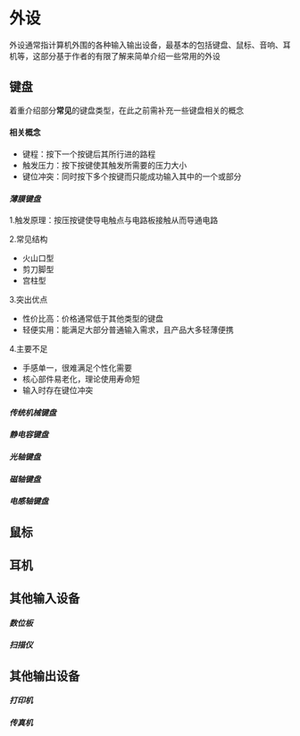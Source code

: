 # **外设**

外设通常指计算机外围的各种输入输出设备，最基本的包括键盘、鼠标、音响、耳机等，这部分基于作者的有限了解来简单介绍一些常用的外设

## 键盘

着重介绍部分**常见**的键盘类型，在此之前需补充一些键盘相关的概念

#### **相关概念**

* 键程：按下一个按键后其所行进的路程
* 触发压力：按下按键使其触发所需要的压力大小
* 键位冲突：同时按下多个按键而只能成功输入其中的一个或部分

#### *薄膜键盘*

1.触发原理：按压按键使导电触点与电路板接触从而导通电路

2.常见结构

* 火山口型
* 剪刀脚型
* 宫柱型

3.突出优点

* 性价比高：价格通常低于其他类型的键盘
* 轻便实用：能满足大部分普通输入需求，且产品大多轻薄便携

4.主要不足

* 手感单一，很难满足个性化需要
* 核心部件易老化，理论使用寿命短
* 输入时存在键位冲突

#### *传统机械键盘*

#### *静电容键盘*

#### *光轴键盘*

#### *磁轴键盘*

#### *电感轴键盘*

## 鼠标

## 耳机

## 其他输入设备

#### *数位板*

#### *扫描仪*

## 其他输出设备

#### *打印机*

#### *传真机*
